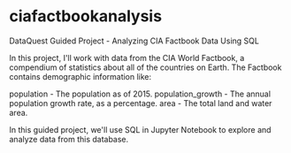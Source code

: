# ciafactbookanalysis
DataQuest Guided Project - Analyzing CIA Factbook Data Using SQL

In this project, I'll work with data from the CIA World Factbook, a compendium of statistics about all of the countries on Earth. The Factbook contains demographic information like:

population - The population as of 2015.
population_growth - The annual population growth rate, as a percentage.
area - The total land and water area.

In this guided project, we'll use SQL in Jupyter Notebook to explore and analyze data from this database.
